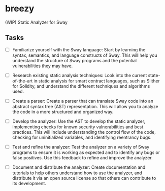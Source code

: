 # breezy
(WIP) Static Analyzer for Sway

## Tasks

- [ ] Familiarize yourself with the Sway language: Start by learning the syntax, semantics, and language constructs of Sway. This will help you understand the structure of Sway programs and the potential vulnerabilities they may have.
- [ ] Research existing static analysis techniques: Look into the current state-of-the-art in static analysis for smart contract languages, such as Slither for Solidity, and understand the different techniques and algorithms used.
- [ ] Create a parser: Create a parser that can translate Sway code into an abstract syntax tree (AST) representation. This will allow you to analyze the code in a more structured and organized way.
- [ ] Develop the analyzer: Use the AST to develop the static analyzer, implementing checks for known security vulnerabilities and best practices. This will include understanding the control flow of the code, checking for uninitialized variables, and identifying reentrancy bugs.
- [ ] Test and refine the analyzer: Test the analyzer on a variety of Sway programs to ensure it is working as expected and to identify any bugs or false positives. Use this feedback to refine and improve the analyzer.
- [ ] Document and distribute the analyzer: Create documentation and tutorials to help others understand how to use the analyzer, and distribute it via an open source license so that others can contribute to its development.

